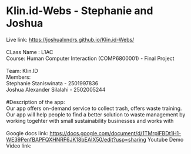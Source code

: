 # Klin.id-Webs - Stephanie and Joshua
Live link: https://joshualxndrs.github.io/Klin.id-Webs/
<br>
<br>
CLass Name : L1AC
<br>
Course: Human Computer Interaction (COMP6800001) - Final Project
<br>
<br>
Team: Klin.ID
<br>
Members:
<br>
Stephanie Staniswinata - 2501997836
<br>
Joshua Alexander Silalahi - 2502005244
<br>
<br>
#Description of the app:
<br>
Our app offers on-demand service to collect trash, offers waste training. Our app will help people to find a better solution to waste management by working togehter with small sustainability businesses and works with
<br>
<br>
Google docs link: https://docs.google.com/document/d/1TMrpIFBDt1H1-WE39PenfBAPFQXHNRF6JK18bEAIX50/edit?usp=sharing
Youtube Demo Video link:
